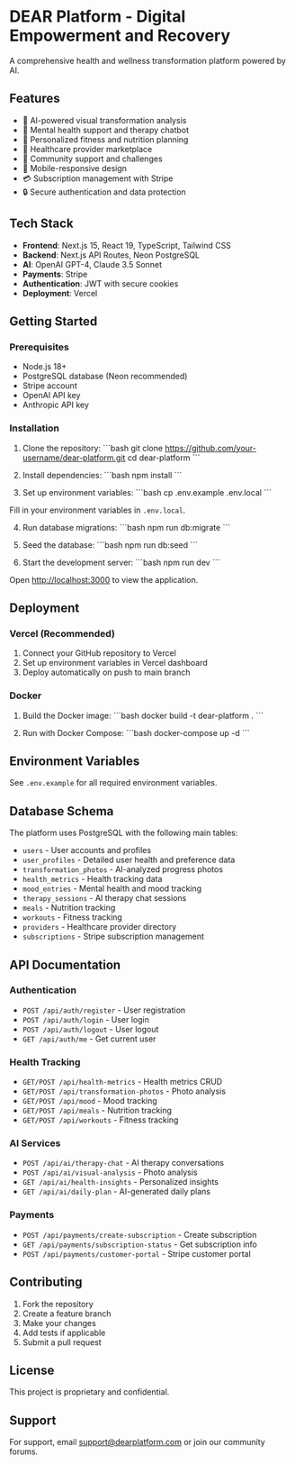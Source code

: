 # DEAR Platform - Digital Empowerment and Recovery

A comprehensive health and wellness transformation platform powered by AI.

## Features

- 🤖 AI-powered visual transformation analysis
- 🧠 Mental health support and therapy chatbot
- 💪 Personalized fitness and nutrition planning
- 🏥 Healthcare provider marketplace
- 👥 Community support and challenges
- 📱 Mobile-responsive design
- 💳 Subscription management with Stripe
- 🔒 Secure authentication and data protection

## Tech Stack

- **Frontend**: Next.js 15, React 19, TypeScript, Tailwind CSS
- **Backend**: Next.js API Routes, Neon PostgreSQL
- **AI**: OpenAI GPT-4, Claude 3.5 Sonnet
- **Payments**: Stripe
- **Authentication**: JWT with secure cookies
- **Deployment**: Vercel

## Getting Started

### Prerequisites

- Node.js 18+ 
- PostgreSQL database (Neon recommended)
- Stripe account
- OpenAI API key
- Anthropic API key

### Installation

1. Clone the repository:
\`\`\`bash
git clone https://github.com/your-username/dear-platform.git
cd dear-platform
\`\`\`

2. Install dependencies:
\`\`\`bash
npm install
\`\`\`

3. Set up environment variables:
\`\`\`bash
cp .env.example .env.local
\`\`\`

Fill in your environment variables in `.env.local`.

4. Run database migrations:
\`\`\`bash
npm run db:migrate
\`\`\`

5. Seed the database:
\`\`\`bash
npm run db:seed
\`\`\`

6. Start the development server:
\`\`\`bash
npm run dev
\`\`\`

Open [http://localhost:3000](http://localhost:3000) to view the application.

## Deployment

### Vercel (Recommended)

1. Connect your GitHub repository to Vercel
2. Set up environment variables in Vercel dashboard
3. Deploy automatically on push to main branch

### Docker

1. Build the Docker image:
\`\`\`bash
docker build -t dear-platform .
\`\`\`

2. Run with Docker Compose:
\`\`\`bash
docker-compose up -d
\`\`\`

## Environment Variables

See `.env.example` for all required environment variables.

## Database Schema

The platform uses PostgreSQL with the following main tables:
- `users` - User accounts and profiles
- `user_profiles` - Detailed user health and preference data
- `transformation_photos` - AI-analyzed progress photos
- `health_metrics` - Health tracking data
- `mood_entries` - Mental health and mood tracking
- `therapy_sessions` - AI therapy chat sessions
- `meals` - Nutrition tracking
- `workouts` - Fitness tracking
- `providers` - Healthcare provider directory
- `subscriptions` - Stripe subscription management

## API Documentation

### Authentication
- `POST /api/auth/register` - User registration
- `POST /api/auth/login` - User login
- `POST /api/auth/logout` - User logout
- `GET /api/auth/me` - Get current user

### Health Tracking
- `GET/POST /api/health-metrics` - Health metrics CRUD
- `GET/POST /api/transformation-photos` - Photo analysis
- `GET/POST /api/mood` - Mood tracking
- `GET/POST /api/meals` - Nutrition tracking
- `GET/POST /api/workouts` - Fitness tracking

### AI Services
- `POST /api/ai/therapy-chat` - AI therapy conversations
- `POST /api/ai/visual-analysis` - Photo analysis
- `GET /api/ai/health-insights` - Personalized insights
- `GET /api/ai/daily-plan` - AI-generated daily plans

### Payments
- `POST /api/payments/create-subscription` - Create subscription
- `GET /api/payments/subscription-status` - Get subscription info
- `POST /api/payments/customer-portal` - Stripe customer portal

## Contributing

1. Fork the repository
2. Create a feature branch
3. Make your changes
4. Add tests if applicable
5. Submit a pull request

## License

This project is proprietary and confidential.

## Support

For support, email support@dearplatform.com or join our community forums.
